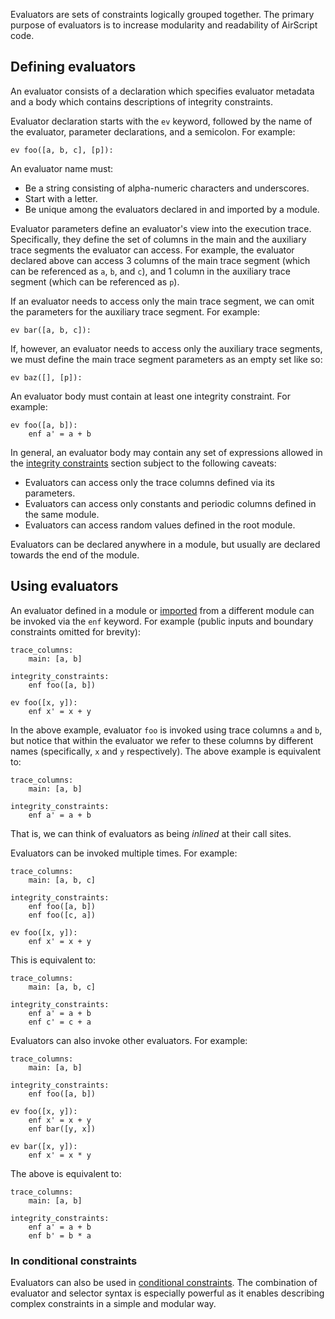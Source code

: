 Evaluators are sets of constraints logically grouped together. The primary purpose of evaluators is to increase modularity and readability of AirScript code.

## Defining evaluators

An evaluator consists of a declaration which specifies evaluator metadata and a body which contains descriptions of integrity constraints.

Evaluator declaration starts with the `ev` keyword, followed by the name of the evaluator, parameter declarations, and a semicolon. For example:

```
ev foo([a, b, c], [p]):
```

An evaluator name must:

- Be a string consisting of alpha-numeric characters and underscores.
- Start with a letter.
- Be unique among the evaluators declared in and imported by a module.

Evaluator parameters define an evaluator's view into the execution trace. Specifically, they define the set of columns in the main and the auxiliary trace segments the evaluator can access. For example, the evaluator declared above can access 3 columns of the main trace segment (which can be referenced as `a`, `b`, and `c`), and 1 column in the auxiliary trace segment (which can be referenced as `p`).

If an evaluator needs to access only the main trace segment, we can omit the parameters for the auxiliary trace segment. For example:

```
ev bar([a, b, c]):
```

If, however, an evaluator needs to access only the auxiliary trace segments, we must define the main trace segment parameters as an empty set like so:

```
ev baz([], [p]):
```

An evaluator body must contain at least one integrity constraint. For example:

```
ev foo([a, b]):
    enf a' = a + b
```

In general, an evaluator body may contain any set of expressions allowed in the [integrity constraints](constraints.md#integrity-constraints-integrity_constraints) section subject to the following caveats:

- Evaluators can access only the trace columns defined via its parameters.
- Evaluators can access only constants and periodic columns defined in the same module.
- Evaluators can access random values defined in the root module.

Evaluators can be declared anywhere in a module, but usually are declared towards the end of the module.

## Using evaluators

An evaluator defined in a module or [imported](code-organization.md#importing-evaluators) from a different module can be invoked via the `enf` keyword. For example (public inputs and boundary constraints omitted for brevity):

```
trace_columns:
    main: [a, b]

integrity_constraints:
    enf foo([a, b])

ev foo([x, y]):
    enf x' = x + y
```

In the above example, evaluator `foo` is invoked using trace columns `a` and `b`, but notice that within the evaluator we refer to these columns by different names (specifically, `x` and `y` respectively). The above example is equivalent to:

```
trace_columns:
    main: [a, b]

integrity_constraints:
    enf a' = a + b
```

That is, we can think of evaluators as being *inlined* at their call sites.

Evaluators can be invoked multiple times. For example:

```
trace_columns:
    main: [a, b, c]

integrity_constraints:
    enf foo([a, b])
    enf foo([c, a])

ev foo([x, y]):
    enf x' = x + y
```

This is equivalent to:

```
trace_columns:
    main: [a, b, c]

integrity_constraints:
    enf a' = a + b
    enf c' = c + a
```

Evaluators can also invoke other evaluators. For example:

```
trace_columns:
    main: [a, b]

integrity_constraints:
    enf foo([a, b])

ev foo([x, y]):
    enf x' = x + y
    enf bar([y, x])

ev bar([x, y]):
    enf x' = x * y
```

The above is equivalent to:

```
trace_columns:
    main: [a, b]

integrity_constraints:
    enf a' = a + b
    enf b' = b * a
```

### In conditional constraints

Evaluators can also be used in [conditional constraints](convenience.md#conditional-evaluators). The combination of evaluator and selector syntax is especially powerful as it enables describing complex constraints in a simple and modular way.
